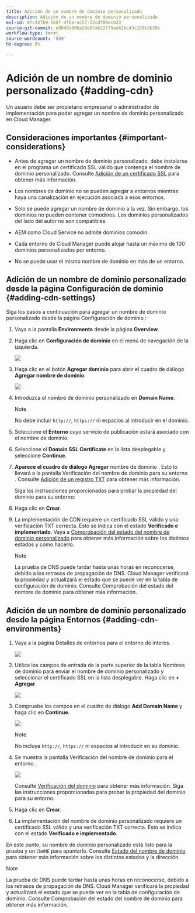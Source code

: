 ```yaml
---
title: Adición de un nombre de dominio personalizado
description: Adición de un nombre de dominio personalizado
exl-id: 0fc427b9-560f-4f6e-ac57-32cdf09ec623
source-git-commit: e8848a006a28e87a622779ae62bc43c159b2b20c
workflow-type: tm+mt
source-wordcount: '559'
ht-degree: 0%

---
```


# Adición de un nombre de dominio personalizado {#adding-cdn}

Un usuario debe ser propietario empresarial o administrador de implementación para poder agregar un nombre de dominio personalizado en Cloud Manager.

## Consideraciones importantes {#important-considerations}

* Antes de agregar un nombre de dominio personalizado, debe instalarse en el programa un certificado SSL válido que contenga el nombre de dominio personalizado. Consulte [Adición de un certificado SSL](/help/implementing/cloud-manager/managing-ssl-certifications/add-ssl-certificate.md) para obtener más información.

* Los nombres de dominio no se pueden agregar a entornos mientras haya una canalización en ejecución asociada a esos entornos.

* Solo se puede agregar un nombre de dominio a la vez. Sin embargo, los dominios no pueden contener comodines. Los dominios personalizados del lado del autor no son compatibles.

* AEM como Cloud Service no admite dominios comodín.

* Cada entorno de Cloud Manager puede alojar hasta un máximo de 100 dominios personalizados por entorno.

* No se puede usar el mismo nombre de dominio en más de un entorno.

## Adición de un nombre de dominio personalizado desde la página Configuración de dominio {#adding-cdn-settings}

Siga los pasos a continuación para agregar un nombre de dominio personalizado desde la página Configuración de dominio :

1. Vaya a la pantalla **Environments** desde la página **Overview**.

1. Haga clic en **Configuración de dominio** en el menú de navegación de la izquierda.

   ![](/help/implementing/cloud-manager/assets/cdn/cdn-create.png)

1. Haga clic en el botón **Agregar dominio** para abrir el cuadro de diálogo **Agregar nombre de dominio**.

   ![](/help/implementing/cloud-manager/assets/cdn/cdn-create2.png)

1. Introduzca el nombre de dominio personalizado en **Domain Name**.

   >[!NOTE]
   >No debe incluir `http://`, `https://` ni espacios al introducir en el dominio.

1. Seleccione el **Entorno** cuyo servicio de publicación estará asociado con el nombre de dominio.

1. Seleccione el **Domain SSL Certificate** en la lista desplegable y seleccione **Continue**.

1. **Aparece el cuadro de diálogo Agregar** nombre de dominio . Esto lo llevará a la pantalla Verificación del nombre de dominio para su entorno . Consulte [Adición de un registro TXT](/help/implementing/cloud-manager/custom-domain-names/add-text-record.md) para obtener más información.

   Siga las instrucciones proporcionadas para probar la propiedad del dominio para su entorno:

1. Haga clic en **Crear**.
1. La implementación de CDN requiere un certificado SSL válido y una verificación TXT correcta. Esto se indica con el estado **Verificado e implementado**.
Vaya a [Comprobación del estado del nombre de dominio personalizado](/help/implementing/cloud-manager/custom-domain-names/check-domain-name-status.md) para obtener más información sobre los distintos estados y cómo hacerlo.

   >[!NOTE]
   >La prueba de DNS puede tardar hasta unas horas en reconocerse, debido a los retrasos de propagación de DNS. Cloud Manager verificará la propiedad y actualizará el estado que se puede ver en la tabla de configuración de dominio. Consulte Comprobación del estado del nombre de dominio para obtener más información.

## Adición de un nombre de dominio personalizado desde la página Entornos {#adding-cdn-environments}

1. Vaya a la página Detalles de entornos para el entorno de interés.

   ![](/help/implementing/cloud-manager/assets/cdn/cdn-create4.png)

1. Utilice los campos de entrada de la parte superior de la tabla Nombres de dominio para enviar el nombre de dominio personalizado y seleccionar el certificado SSL en la lista desplegable. Haga clic en **+ Agregar**.

   ![](/help/implementing/cloud-manager/assets/cdn/cdn-create3.png)

1. Compruebe los campos en el cuadro de diálogo **Add Domain Name** y haga clic en **Continue**.

   ![](/help/implementing/cloud-manager/assets/cdn/cdn-create5.png)

   >[!NOTE]
   >No incluya `http://`, `https://` ni espacios al introducir en su dominio.

1. Se muestra la pantalla Verificación del nombre de dominio para el entorno .

   ![](/help/implementing/cloud-manager/assets/cdn/cdn-create6.png)

   Consulte [Verificación del dominio](/help/implementing/cloud-manager/custom-domain-names/add-text-record.md) para obtener más información. Siga las instrucciones proporcionadas para probar la propiedad del dominio para su entorno.

1. Haga clic en **Crear**.

1. La implementación del nombre de dominio personalizado requiere un certificado SSL válido y una verificación TXT correcta. Esto se indica con el estado **Verificado e implementado**.

En este punto, su nombre de dominio personalizado está listo para la prueba y un `CNAME` para apuntarlo. Consulte [Estado del nombre de dominio](/help/implementing/cloud-manager/custom-domain-names/check-domain-name-status.md) para obtener más información sobre los distintos estados y la dirección.

>[!NOTE]
>La prueba de DNS puede tardar hasta unas horas en reconocerse, debido a los retrasos de propagación de DNS. Cloud Manager verificará la propiedad y actualizará el estado que se puede ver en la tabla de configuración de dominio. Consulte Comprobación del estado del nombre de dominio para obtener más información.
